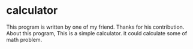 # calculator
This program is written by one of my friend.
Thanks for his contribution.
About this program,
This is a simple calculator.
it could calculate some of math problem.
